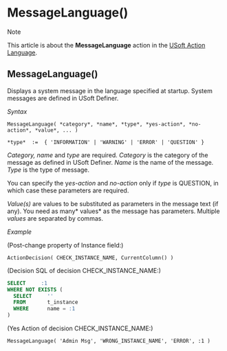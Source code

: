 # MessageLanguage()



> [!NOTE]
> This article is about the **MessageLanguage** action in the [USoft Action Language](/docs/Task%20flow/Action%20Language%20reference/USoft%20Action%20Language.md).

## **MessageLanguage()**

Displays a system message in the language specified at startup. System messages are defined in USoft Definer.

*Syntax*

```
MessageLanguage( *category*, *name*, *type*, *yes-action*, *no-action*, *value*, ... )

*type*  :=  { 'INFORMATION' | 'WARNING' | 'ERROR' | 'QUESTION' }
```

*Category, name* and *type* are required. *Category* is the category of the message as defined in USoft Definer. *Name* is the name of the message. *Type* is the type of message.

You can specify the y*es-action* and *no-action* only if *type* is QUESTION, in which case these parameters are required.

*Value(s)* are values to be substituted as parameters in the message text (if any). You need as many* values* as the message has parameters. Multiple *values* are separated by commas.

*Example*

(Post-change property of Instance field:)

```
ActionDecision( CHECK_INSTANCE_NAME, CurrentColumn() )
```

(Decision SQL of decision CHECK_INSTANCE_NAME:)

```sql
SELECT     :1
WHERE NOT EXISTS (
  SELECT     ''
  FROM       t_instance
  WHERE      name = :1
)
```

(Yes Action of decision CHECK_INSTANCE_NAME:)

```
MessageLanguage( 'Admin Msg', 'WRONG_INSTANCE_NAME', 'ERROR', :1 )
```

 